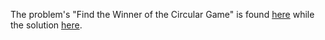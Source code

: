 The problem's "Find the Winner of the Circular Game" is found [here](https://leetcode.com/problems/find-the-winner-of-the-circular-game/) while the solution [here](https://github.com/aurimas13/Solutions-To-Problems/blob/main/LeetCode/Python%20Solutions/Find%20the%20Winner%20of%20the%20Circular%20Game/find.py).